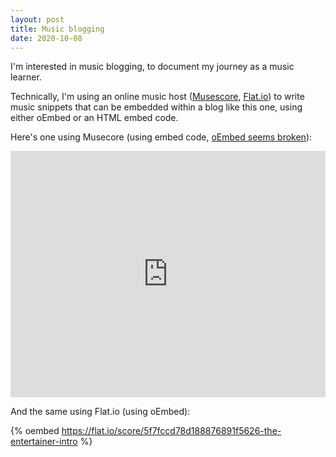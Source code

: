 ```yaml
---
layout: post
title: Music blogging
date: 2020-10-08
---
```

I'm interested in music blogging, to document my journey as a music learner.

Technically, I'm using an online music host ([Musescore](https://musescore.com/infojunkie), [Flat.io](https://flat.io/karim_ratib)) to write music snippets that can be embedded within a blog like this one, using either oEmbed or an HTML embed code.

Here's one using Musecore (using embed code, [oEmbed seems broken](https://musescore.com/oembed/endpoint?url=/user/55682/scores/6383405;format=json)):

<iframe width="100%" height="394" src="https://musescore.com/user/55682/scores/6383405/embed" frameborder="0" allowfullscreen allow="autoplay; fullscreen"></iframe>

And the same using Flat.io (using oEmbed):

{% oembed https://flat.io/score/5f7fccd78d188876891f5626-the-entertainer-intro  %}
